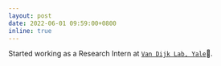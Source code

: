 ```yaml
---
layout: post
date: 2022-06-01 09:59:00+0800
inline: true
---
```


Started working as a Research Intern at [`Van Dijk Lab, Yale`](https://cpsc.yale.edu/people/david-van-dijk)🎊.